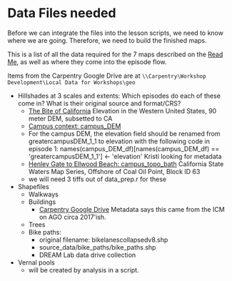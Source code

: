 # Data Files needed
Before we can integrate the files into the lesson scripts,
we need to know where we are going. Therefore, we need to build
the finished maps. 

This is a list of all the data required for the 7 maps 
described on the [Read Me](https://github.com/UCSBCarpentry/geospatialRUCSBAtlas/blob/main/README.md), as well as where they come into the episode flow.

Items from the Carpentry Google Drive are at 
`\\Carpentry\Workshop Development\Local Data for Workshops\geo`

* Hillshades at 3 scales and extents:
Which episodes do each of these come in?
What is their original source and format/CRS?
  * [The Bite of California](https://www.sciencebase.gov/catalog/item/542aebf9e4b057766eed286a)
    Elevation in the Western United States, 90 meter DEM, subsetted to CA
  * [Campus context: campus_DEM](https://drive.google.com/drive/folders/1_NWRIonW03jm5MdP9tq-zJjkfDjFCWEm?usp=drive_link)
  * For the campus DEM, the elevation field should be renamed from greatercampusDEM_1_1 to elevation with the following code in episode 1: 
  names(campus_DEM_df)[names(campus_DEM_df) == 'greatercampusDEM_1_1'] <- 'elevation'
     Kristi looking for metadata
  * [Henley Gate to Ellwood Beach: campus_topo_bath](https://pubs.usgs.gov/ds/781/)
    California State Waters Map Series, Offshore of Coal Oil Point, Block ID 63
  * we will need 3 tiffs out of data_prep.r for these
* Shapefiles
  * Walkways
  * Buildings
    * [Carpentry Google Drive](https://drive.google.com/drive/folders/1SwcCrBoa0a7I_kmBNCa3_zNQ6Aw9P-8H)
    Metadata says this came from the ICM on AGO circa 2017'ish.
  * Trees
  * Bike paths: 
     * original filename: bikelanescollapsedv8.shp
     * source_data/bike_paths/bike_paths.shp
     * DREAM Lab data drive collection
* Vernal pools
  * will be created by analysis in a script.
